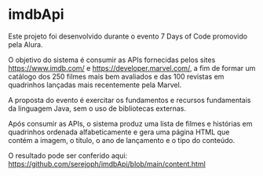 # imdbApi

Este projeto foi desenvolvido durante o evento 7 Days of Code promovido pela Alura.

O objetivo do sistema é consumir as APIs fornecidas pelos sites https://www.imdb.com/ e https://developer.marvel.com/, a fim de formar um catálogo dos 250 filmes mais bem avaliados e das 100 revistas em quadrinhos lançadas mais recentemente pela Marvel.

A proposta do evento é exercitar os fundamentos e recursos fundamentais da linguagem Java, sem o uso de bibliotecas externas.

Após consumir as APIs, o sistema produz uma lista de filmes e histórias em quadrinhos ordenada alfabeticamente e gera uma página HTML que contém a imagem, o título, o ano de lançamento e o tipo do conteúdo.

O resultado pode ser conferido aqui: https://github.com/serejoph/imdbApi/blob/main/content.html
